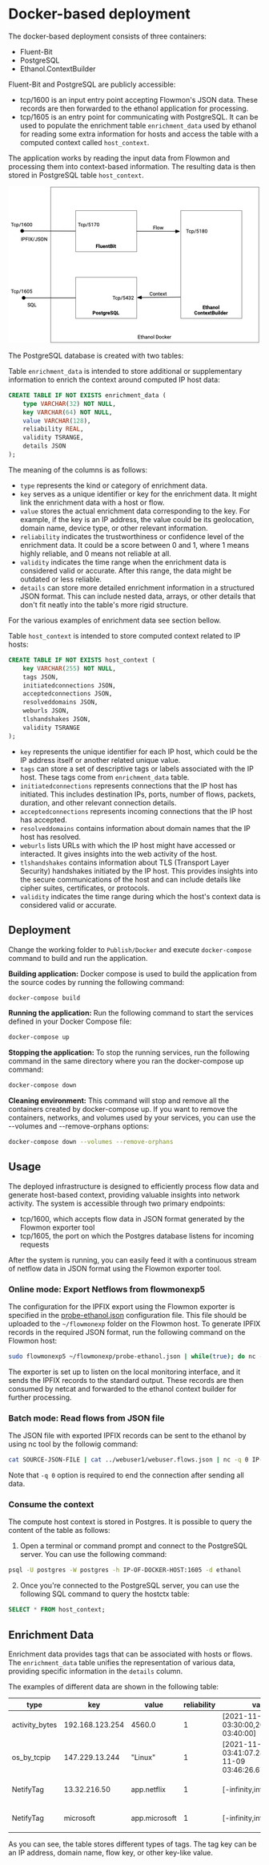 # Docker-based deployment

The docker-based deployment consists of three containers:

* Fluent-Bit
* PostgreSQL
* Ethanol.ContextBuilder

Fluent-Bit and PostgreSQL are publicly accessible:

* tcp/1600 is an input entry point accepting Flowmon's JSON data. These records are then forwarded to the ethanol application for processing.
* tcp/1605 is an entry point for communicating with PostgreSQL. It can be used to populate the enrichment table `enrichment_data` used by ethanol for reading
some extra information for hosts and access the table with a computed context called `host_context`.

The application works by reading the input data from Flowmon and processing them into context-based information.
The resulting data is then stored in PostgreSQL table `host_context`.


![Docker Architecture](EthanolDockerArchitecture.png)

The PostgreSQL database is created with two tables:

Table `enrichment_data` is intended to store additional or supplementary information to enrich the context around computed IP host data: 

```sql
CREATE TABLE IF NOT EXISTS enrichment_data (
    type VARCHAR(32) NOT NULL,
    key VARCHAR(64) NOT NULL,
    value VARCHAR(128),
    reliability REAL,
    validity TSRANGE,
    details JSON
);
```

The meaning of the columns is as follows:

* `type` represents the kind or category of enrichment data.
* `key` serves as a unique identifier or key for the enrichment data. It might link the enrichment data with a host or flow.
* `value` stores the actual enrichment data corresponding to the key. For example, if the key is an IP address, the value could be its geolocation, domain name, device type, or other relevant information.
* `reliability` indicates the trustworthiness or confidence level of the enrichment data. It could be a score between 0 and 1, where 1 means highly reliable, and 0 means not reliable at all.
* `validity` indicates the time range when the enrichment data is considered valid or accurate. After this range, the data might be outdated or less reliable.
* `details` can store more detailed enrichment information in a structured JSON format. This can include nested data, arrays, or other details that don't fit neatly into the table's more rigid structure.

For the various examples of enrichment data see section bellow.

Table `host_context` is intended to store computed context related to IP hosts:

```sql
CREATE TABLE IF NOT EXISTS host_context (    
    key VARCHAR(255) NOT NULL,
    tags JSON,
    initiatedconnections JSON,
    acceptedconnections JSON,
    resolveddomains JSON,
    weburls JSON,
    tlshandshakes JSON,
    validity TSRANGE
);
```

* `key` represents the unique identifier for each IP host, which could be the IP address itself or another related unique value.
* `tags` can store a set of descriptive tags or labels associated with the IP host. These tags come from `enrichment_data` table.
* `initiatedconnections` represents connections that the IP host has initiated. This includes destination IPs, ports, number of flows, packets, duration, and other relevant connection details.
* `acceptedconnections` represents incoming connections that the IP host has accepted. 
* `resolveddomains` contains information about domain names that the IP host has resolved.
* `weburls` lists URLs with which the IP host might have accessed or interacted. It gives insights into the web activity of the host.
* `tlshandshakes` contains information about TLS (Transport Layer Security) handshakes initiated by the IP host. This provides insights into the secure communications of the host and can include details like cipher suites, certificates, or protocols.
* `validity` indicates the time range during which the host's context data is considered valid or accurate. 

## Deployment

Change the working folder to `Publish/Docker` and execute `docker-compose` command to build and run the application.

__Building application:__ Docker compose is used to build the application from the source codes by running the following command:

```bash
docker-compose build
```

__Running the application:__ Run the following command to start the services defined in your Docker Compose file:

```bash
docker-compose up
```

__Stopping the application:__ To stop the running services, run the following command in the same directory where you ran the docker-compose up command:

```bash
docker-compose down
```

__Cleaning environment:__ This command will stop and remove all the containers created by docker-compose up. If you want to remove the containers, networks, and volumes used by your services, you can use the --volumes and --remove-orphans options:

```bash
docker-compose down --volumes --remove-orphans
```

## Usage

The deployed infrastructure is designed to efficiently process flow data and generate host-based context, providing valuable insights into network activity.
The system is accessible through two primary endpoints:

* tcp/1600, which accepts flow data in JSON format generated by the Flowmon exporter tool
* tcp/1605, the port on which the Postgres database listens for incoming requests

After the system is running, you can easily feed it with a continuous stream of netflow data in JSON format using the Flowmon exporter tool.

### Online mode: Export Netflows from flowmonexp5

The configuration for the IPFIX export using the Flowmon exporter is specified in the [probe-ethanol.json](probe-ethanol.json) configuration file.
This file should be uploaded to the `~/flowmonexp` folder on the Flowmon host. To generate IPFIX records in the required JSON format, run the following command on the Flowmon host:

```bash
sudo flowmonexp5 ~/flowmonexp/probe-ethanol.json | while(true); do nc --send-only IP-OF-DOCKER-HOST 1600; sleep 5; done
```

The exporter is set up to listen on the local monitoring interface, and it sends the IPFIX records to the standard output. These records are then consumed by netcat and forwarded to the ethanol context builder for further processing.

### Batch mode: Read flows from JSON file

The JSON file with exported IPFIX records can be sent to the ethanol by using nc tool by the followig command:

```bash
cat SOURCE-JSON-FILE | cat ../webuser1/webuser.flows.json | nc -q 0 IP-OF-DOCKER-HOST 1600
```

Note that `-q 0` option is required to end the connection after sending all data.

### Consume the context

The compute host context is stored in Postgres. It is possible to query the content of the table as follows:

1. Open a terminal or command prompt and connect to the PostgreSQL server. You can use the following command:

```bash
psql -U postgres -W postgres -h IP-OF-DOCKER-HOST:1605 -d ethanol
```

2. Once you're connected to the PostgreSQL server, you can use the following SQL command to query the hostctx table:

```sql
SELECT * FROM host_context;
```

## Enrichment Data

Enrichment data provides tags that can be associated with hosts or flows. The `enrichment_data` table unifies the representation of various data, providing specific information in the `details` column. 

The examples of different data are shown in the following table:

| type | key |value | reliability | validity | details |
| ---- | --- | ---- | ------------| ---------| --------|
| activity_bytes | 192.168.123.254 | 4560.0 | 1 | [2021-11-09 03:30:00,2021-11-09 03:40:00] | {"KeyType":"ip","KeyValue":"192.168.123.254","Source":"activity_bytes","StartTime":"2021-11-09T03:30:00","EndTime":"2021-11-09T03:40:00","Reliability":1,"Module":"ip_activity_new@netmonlab","Data":4560.0} |
| os_by_tcpip | 147.229.13.244 | "Linux" | 1 | [2021-11-09 03:41:07.289802,2021-11-09 03:46:26.679065] | {"KeyType":"ip","KeyValue":"147.229.13.244","Source":"os_by_tcpip","StartTime":"2021-11-09T03:41:07.289802","EndTime":"2021-11-09T03:46:26.679065","Reliability":1,"Module":"os_by_tcpip@collector-enta","Data":"Linux"} |
| NetifyTag | 13.32.216.50 | app.netflix | 1 | [-infinity,infinity] | {"Tag":"app.netflix","ShortName":"Netflix","FullName":"Netflix","Description":"Netflix is an online video streaming service that provides movies, TV shows, documentaries and other video formats.","Url":"https://www.netflix.com","Category":"Streaming Media"} |
| NetifyTag | microsoft | app.microsoft | 1 |  [-infinity,infinity] | {"Tag":"app.microsoft","ShortName":"Microsoft","FullName":"Microsoft","Description":"At Microsoft our mission and values are to help people and businesses throughout the world realize their full potential.","Url":"https://www.microsoft.com","Category":"Business"} |

As you can see, the table stores different types of tags. The tag key can be an IP address, domain name, flow key, or other key-like value.


